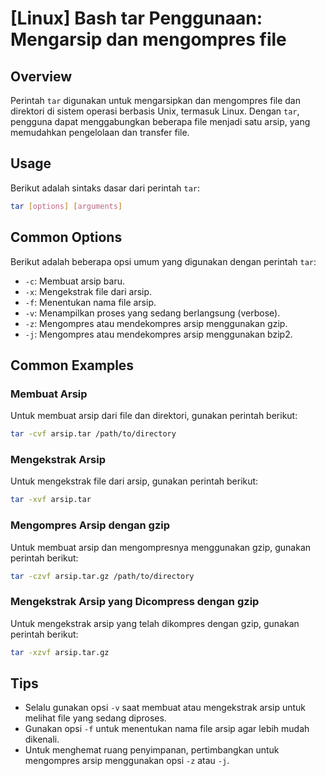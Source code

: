 # [Linux] Bash tar Penggunaan: Mengarsip dan mengompres file

## Overview
Perintah `tar` digunakan untuk mengarsipkan dan mengompres file dan direktori di sistem operasi berbasis Unix, termasuk Linux. Dengan `tar`, pengguna dapat menggabungkan beberapa file menjadi satu arsip, yang memudahkan pengelolaan dan transfer file.

## Usage
Berikut adalah sintaks dasar dari perintah `tar`:

```bash
tar [options] [arguments]
```

## Common Options
Berikut adalah beberapa opsi umum yang digunakan dengan perintah `tar`:

- `-c`: Membuat arsip baru.
- `-x`: Mengekstrak file dari arsip.
- `-f`: Menentukan nama file arsip.
- `-v`: Menampilkan proses yang sedang berlangsung (verbose).
- `-z`: Mengompres atau mendekompres arsip menggunakan gzip.
- `-j`: Mengompres atau mendekompres arsip menggunakan bzip2.

## Common Examples

### Membuat Arsip
Untuk membuat arsip dari file dan direktori, gunakan perintah berikut:

```bash
tar -cvf arsip.tar /path/to/directory
```

### Mengekstrak Arsip
Untuk mengekstrak file dari arsip, gunakan perintah berikut:

```bash
tar -xvf arsip.tar
```

### Mengompres Arsip dengan gzip
Untuk membuat arsip dan mengompresnya menggunakan gzip, gunakan perintah berikut:

```bash
tar -czvf arsip.tar.gz /path/to/directory
```

### Mengekstrak Arsip yang Dicompress dengan gzip
Untuk mengekstrak arsip yang telah dikompres dengan gzip, gunakan perintah berikut:

```bash
tar -xzvf arsip.tar.gz
```

## Tips
- Selalu gunakan opsi `-v` saat membuat atau mengekstrak arsip untuk melihat file yang sedang diproses.
- Gunakan opsi `-f` untuk menentukan nama file arsip agar lebih mudah dikenali.
- Untuk menghemat ruang penyimpanan, pertimbangkan untuk mengompres arsip menggunakan opsi `-z` atau `-j`.